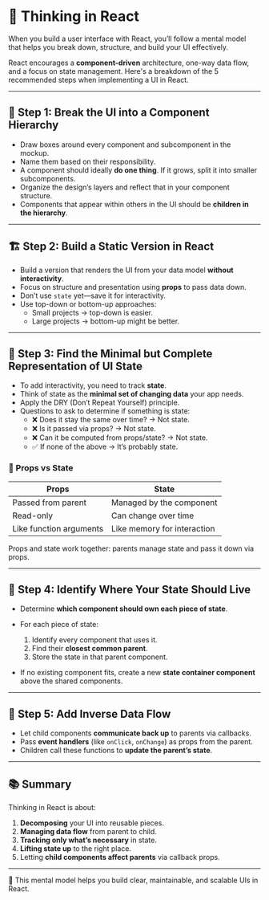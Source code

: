 # 🧠 Thinking in React

When you build a user interface with React, you’ll follow a mental model that helps you break down, structure, and build your UI effectively.

React encourages a **component-driven** architecture, one-way data flow, and a focus on state management. Here's a breakdown of the 5 recommended steps when implementing a UI in React.

---

## 🧩 Step 1: Break the UI into a Component Hierarchy

- Draw boxes around every component and subcomponent in the mockup.
- Name them based on their responsibility.
- A component should ideally **do one thing**. If it grows, split it into smaller subcomponents.
- Organize the design’s layers and reflect that in your component structure.
- Components that appear within others in the UI should be **children in the hierarchy**.

---

## 🏗️ Step 2: Build a Static Version in React

- Build a version that renders the UI from your data model **without interactivity**.
- Focus on structure and presentation using **props** to pass data down.
- Don’t use `state` yet—save it for interactivity.
- Use top-down or bottom-up approaches:
  - Small projects → top-down is easier.
  - Large projects → bottom-up might be better.

---

## 🧮 Step 3: Find the Minimal but Complete Representation of UI State

- To add interactivity, you need to track **state**.
- Think of state as the **minimal set of changing data** your app needs.
- Apply the DRY (Don’t Repeat Yourself) principle.
- Questions to ask to determine if something is state:
  - ❌ Does it stay the same over time? → Not state.
  - ❌ Is it passed via props? → Not state.
  - ❌ Can it be computed from props/state? → Not state.
  - ✅ If none of the above → It’s probably state.

### 🔄 Props vs State

| Props | State |
|-------|-------|
| Passed from parent | Managed by the component |
| Read-only | Can change over time |
| Like function arguments | Like memory for interaction |

Props and state work together: parents manage state and pass it down via props.

---

## 🏡 Step 4: Identify Where Your State Should Live

- Determine **which component should own each piece of state**.
- For each piece of state:
  1. Identify every component that uses it.
  2. Find their **closest common parent**.
  3. Store the state in that parent component.

- If no existing component fits, create a new **state container component** above the shared components.

---

## 🔁 Step 5: Add Inverse Data Flow

- Let child components **communicate back up** to parents via callbacks.
- Pass **event handlers** (like `onClick`, `onChange`) as props from the parent.
- Children call these functions to **update the parent’s state**.

---

## 📚 Summary

Thinking in React is about:
1. **Decomposing** your UI into reusable pieces.
2. **Managing data flow** from parent to child.
3. **Tracking only what’s necessary** in state.
4. **Lifting state up** to the right place.
5. Letting **child components affect parents** via callback props.

---

🧠 This mental model helps you build clear, maintainable, and scalable UIs in React.
